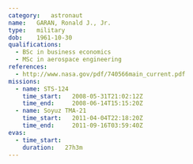 ```yaml
---
category:	astronaut
name:	GARAN, Ronald J., Jr.
type:	military
dob:	1961-10-30
qualifications:
  - BSc in business economics
  - MSc in aerospace engineering
references:
  - http://www.nasa.gov/pdf/740566main_current.pdf
missions:
  - name: STS-124
    time_start:   2008-05-31T21:02:12Z
    time_end:     2008-06-14T15:15:20Z
  - name: Soyuz TMA-21
    time_start:   2011-04-04T22:18:20Z
    time_end:     2011-09-16T03:59:40Z
evas:
  - time_start: 
    duration:   27h3m
---
```

